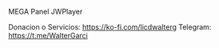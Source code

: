 MEGA Panel JWPlayer

Donacion o Servicios: https://ko-fi.com/licdwalterg 
Telegram: https://t.me/WalterGarci
